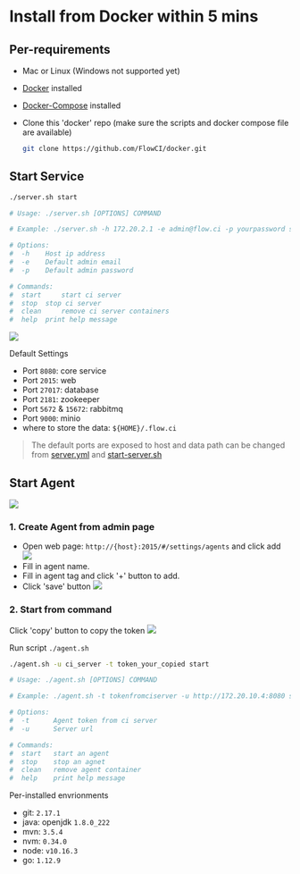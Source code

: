 # Install from Docker within 5 mins

## Per-requirements

- Mac or Linux (Windows not supported yet)

- [Docker](https://docs.docker.com/install/) installed

- [Docker-Compose](https://docs.docker.com/compose/install/) installed

- Clone this 'docker' repo (make sure the scripts and docker compose file are available)

    ```bash
    git clone https://github.com/FlowCI/docker.git
    ```

## Start Service

```bash
./server.sh start

# Usage: ./server.sh [OPTIONS] COMMAND

# Example: ./server.sh -h 172.20.2.1 -e admin@flow.ci -p yourpassword start

# Options:
#  -h	 Host ip address
#  -e	 Default admin email
#  -p	 Default admin password

# Commands:
#  start	 start ci server
#  stop	 stop ci server
#  clean	 remove ci server containers
#  help	 print help message

```

![](https://github.com/FlowCI/docs/raw/master/v1.0/img/start_server.gif)


 Default Settings

- Port `8080`: core service
- Port `2015`: web
- Port `27017`: database
- Port `2181`: zookeeper
- Port `5672` & `15672`: rabbitmq
- Port `9000`: minio
- where to store the data: `${HOME}/.flow.ci`

> The default ports are exposed to host and data path can be changed from [server.yml](./server.yml) and [start-server.sh](./server.sh)


## Start Agent

![](https://github.com/FlowCI/docs/raw/master/v1.0/img/start_agent.gif)

### 1. Create Agent from admin page

- Open web page: `http://{host}:2015/#/settings/agents` and click add
  ![](https://github.com/FlowCI/docs/raw/master/v1.0/img/agent_add_click.png)
- Fill in agent name.
- Fill in agent tag and click '+' button to add.
- Click 'save' button
  ![](https://github.com/FlowCI/docs/raw/master/v1.0/img/agent_save_new.png)

### 2. Start from command

Click 'copy' button to copy the token
![](https://github.com/FlowCI/docs/raw/master/v1.0/img/agent_copy_token.png)


Run script `./agent.sh`

```bash
./agent.sh -u ci_server -t token_your_copied start

# Usage: ./agent.sh [OPTIONS] COMMAND

# Example: ./agent.sh -t tokenfromciserver -u http://172.20.10.4:8080 start

# Options:
#  -t      Agent token from ci server
#  -u      Server url

# Commands:
#  start   start an agent
#  stop    stop an agnet
#  clean   remove agent container
#  help    print help message
```


Per-installed envrionments
- git: `2.17.1`
- java: openjdk `1.8.0_222`
- mvn: `3.5.4`
- nvm: `0.34.0`
- node: `v10.16.3`
- go: `1.12.9`
